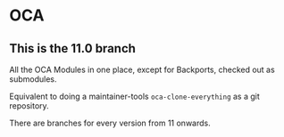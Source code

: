 # OCA

## This is the 11.0 branch

All the OCA Modules in one place, except for Backports, checked out as submodules.

Equivalent to doing a maintainer-tools `oca-clone-everything` as a git repository.

There are branches for every version from 11 onwards. 
